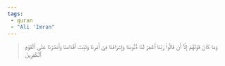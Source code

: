 ```yaml
---
tags: 
 - quran 
 - "Ali 'Imran"
---
```


> وَمَا كَانَ قَوۡلَهُمۡ إِلَّآ أَن قَالُواْ رَبَّنَا ٱغۡفِرۡ لَنَا ذُنُوبَنَا وَإِسۡرَافَنَا فِيٓ أَمۡرِنَا وَثَبِّتۡ أَقۡدَامَنَا وَٱنصُرۡنَا عَلَى ٱلۡقَوۡمِ ٱلۡكَٰفِرِينَ
